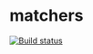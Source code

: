 # matchers
[![Build status](https://ci.appveyor.com/api/projects/status/4x5eeof31r6rhlnq?svg=true)](https://ci.appveyor.com/project/Alexey779/matchers)